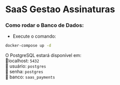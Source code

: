# SaaS Gestao Assinaturas 

### Como rodar o Banco de Dados:
- Execute o comando:
```bash
docker-compose up -d
```
O PostgreSQL estará disponível em:<br>
📍localhost: ```5432``` <br>
📍 usuário: ```postgres```<br>
📍 senha: ```postgres```<br>
📍 banco: ```saas_payments```<br>
